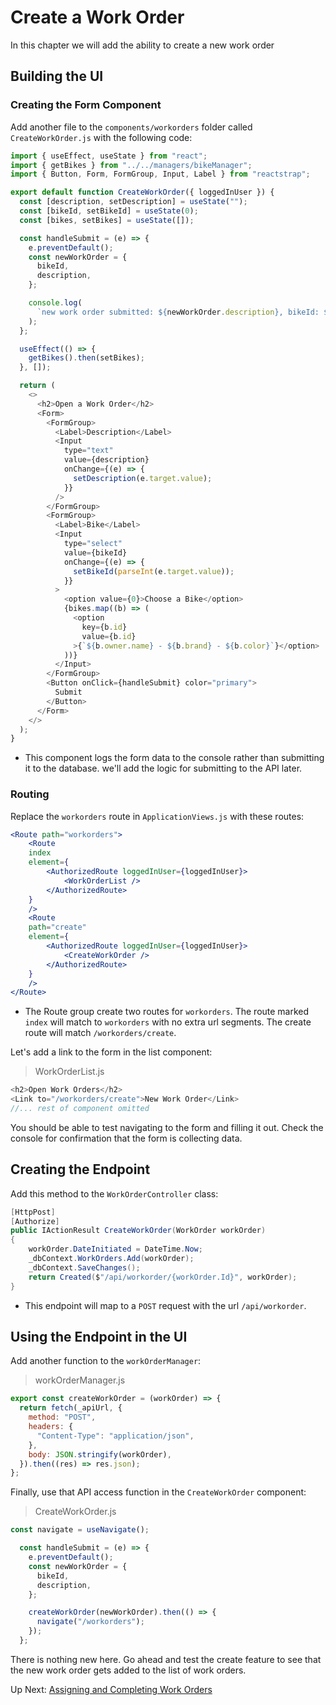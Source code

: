 # Create a Work Order
In this chapter we will add the ability to create a new work order

## Building the UI
### Creating the Form Component
Add another file to the `components/workorders` folder called `CreateWorkOrder.js` with the following code:
``` javascript
import { useEffect, useState } from "react";
import { getBikes } from "../../managers/bikeManager";
import { Button, Form, FormGroup, Input, Label } from "reactstrap";

export default function CreateWorkOrder({ loggedInUser }) {
  const [description, setDescription] = useState("");
  const [bikeId, setBikeId] = useState(0);
  const [bikes, setBikes] = useState([]);

  const handleSubmit = (e) => {
    e.preventDefault();
    const newWorkOrder = {
      bikeId,
      description,
    };

    console.log(
      `new work order submitted: ${newWorkOrder.description}, bikeId: ${newWorkOrder.bikeId}`,
    );
  };

  useEffect(() => {
    getBikes().then(setBikes);
  }, []);

  return (
    <>
      <h2>Open a Work Order</h2>
      <Form>
        <FormGroup>
          <Label>Description</Label>
          <Input
            type="text"
            value={description}
            onChange={(e) => {
              setDescription(e.target.value);
            }}
          />
        </FormGroup>
        <FormGroup>
          <Label>Bike</Label>
          <Input
            type="select"
            value={bikeId}
            onChange={(e) => {
              setBikeId(parseInt(e.target.value));
            }}
          >
            <option value={0}>Choose a Bike</option>
            {bikes.map((b) => (
              <option
                key={b.id}
                value={b.id}
              >{`${b.owner.name} - ${b.brand} - ${b.color}`}</option>
            ))}
          </Input>
        </FormGroup>
        <Button onClick={handleSubmit} color="primary">
          Submit
        </Button>
      </Form>
    </>
  );
}

```
- This component logs the form data to the console rather than submitting it to the database. we'll add the logic for submitting to the API later. 

### Routing
Replace the `workorders` route in `ApplicationViews.js` with these routes:
``` jsx
<Route path="workorders">
    <Route
    index
    element={
        <AuthorizedRoute loggedInUser={loggedInUser}>
            <WorkOrderList />
        </AuthorizedRoute>
    }
    />
    <Route
    path="create"
    element={
        <AuthorizedRoute loggedInUser={loggedInUser}>
            <CreateWorkOrder />
        </AuthorizedRoute>
    }
    />
</Route>
```
- The Route group create two routes for `workorders`. The route marked `index` will match to `workorders` with no extra url segments. The create route will match `/workorders/create`. 

Let's add a link to the form in the list component:
>WorkOrderList.js
``` javascript
<h2>Open Work Orders</h2>
<Link to="/workorders/create">New Work Order</Link>
//... rest of component omitted
```
You should be able to test navigating to the form and filling it out. Check the console for confirmation that the form is collecting data. 

## Creating the Endpoint
Add this method to the `WorkOrderController` class:
``` csharp
[HttpPost]
[Authorize]
public IActionResult CreateWorkOrder(WorkOrder workOrder)
{
    workOrder.DateInitiated = DateTime.Now;
    _dbContext.WorkOrders.Add(workOrder);
    _dbContext.SaveChanges();
    return Created($"/api/workorder/{workOrder.Id}", workOrder);
}
```
- This endpoint will map to a `POST` request with the url `/api/workorder`. 

## Using the Endpoint in the UI
Add another function to the `workOrderManager`:
>workOrderManager.js
``` javascript
export const createWorkOrder = (workOrder) => {
  return fetch(_apiUrl, {
    method: "POST",
    headers: {
      "Content-Type": "application/json",
    },
    body: JSON.stringify(workOrder),
  }).then((res) => res.json);
};
```

Finally, use that API access function in the `CreateWorkOrder` component:
> CreateWorkOrder.js
``` javascript
const navigate = useNavigate();

  const handleSubmit = (e) => {
    e.preventDefault();
    const newWorkOrder = {
      bikeId,
      description,
    };

    createWorkOrder(newWorkOrder).then(() => {
      navigate("/workorders");
    });
  };
```

There is nothing new here. Go ahead and test the create feature to see that the new work order gets added to the list of work orders. 

Up Next: [Assigning and Completing Work Orders](./biancas-update-work-orders.md)